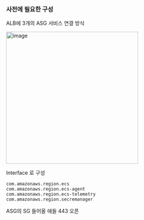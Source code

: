 ### 사전에 필요한 구성 

ALB에 3개의 ASG 서비스 연결 방식

<img width="359" alt="image" src="https://github.com/sm55555/Cloud/assets/38831314/dd662396-4f00-4c8f-bdfa-366c79add985">


Interface 로 구성

```
com.amazonaws.region.ecs
com.amazonaws.region.ecs-agent
com.amazonaws.region.ecs-telemetry
com.amazonaws.region.secremanager
```

ASG의 SG 들어올 애들 443 오픈




